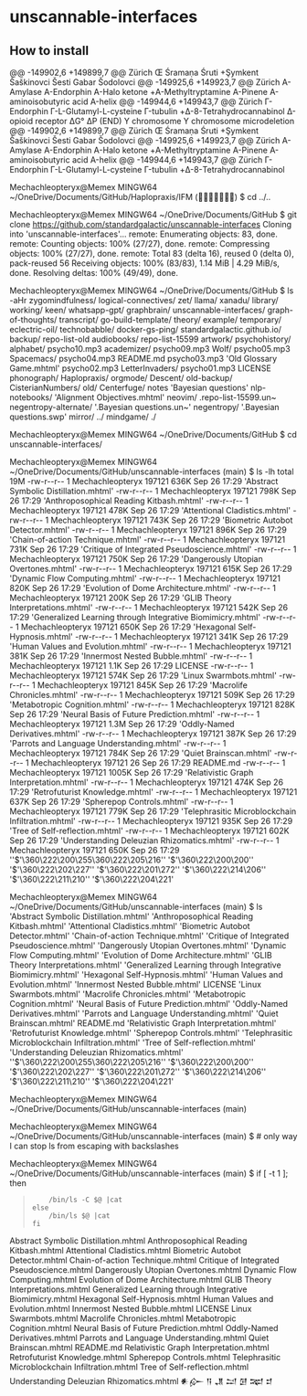 # unscannable-interfaces

## How to install

@@ -149902,6 +149899,7 @@ Zürich
 Œ
 Śramaṇa
 Śruti
+Şymkent
 Šaškinovci
 Šesti Gabar
 Šodolovci
@@ -149925,6 +149923,7 @@ Zürich
 Α-Amylase
 Α-Endorphin
 Α-Halo ketone
+Α-Methyltryptamine
 Α-Pinene
 Α-aminoisobutyric acid
 Α-helix
@@ -149944,6 +149943,7 @@ Zürich
 Γ-Endorphin
 Γ-L-Glutamyl-L-cysteine
 Γ-tubulin
+Δ-8-Tetrahydrocannabinol
 Δ-opioid receptor
 ΔG°
 ΔP
(END)
 Y chromosome
 Y chromosome microdeletion
@@ -149902,6 +149899,7 @@ Zürich
 Œ
 Śramaṇa
 Śruti
+Şymkent
 Šaškinovci
 Šesti Gabar
 Šodolovci
@@ -149925,6 +149923,7 @@ Zürich
 Α-Amylase
 Α-Endorphin
 Α-Halo ketone
+Α-Methyltryptamine
 Α-Pinene
 Α-aminoisobutyric acid
 Α-helix
@@ -149944,6 +149943,7 @@ Zürich
 Γ-Endorphin
 Γ-L-Glutamyl-L-cysteine
 Γ-tubulin
+Δ-8-Tetrahydrocannabinol

Mechachleopteryx@Memex MINGW64 ~/OneDrive/Documents/GitHub/Haplopraxis/IFM ()
$ cd ../..

Mechachleopteryx@Memex MINGW64 ~/OneDrive/Documents/GitHub
$ git clone https://github.com/standardgalactic/unscannable-interfaces
Cloning into 'unscannable-interfaces'...
remote: Enumerating objects: 83, done.
remote: Counting objects: 100% (27/27), done.
remote: Compressing objects: 100% (27/27), done.
remote: Total 83 (delta 16), reused 0 (delta 0), pack-reused 56
Receiving objects: 100% (83/83), 1.14 MiB | 4.29 MiB/s, done.
Resolving deltas: 100% (49/49), done.

Mechachleopteryx@Memex MINGW64 ~/OneDrive/Documents/GitHub
$ ls -aHr
 zygomindfulness/              logical-connectives/
 zet/                          llama/
 xanadu/                       library/
 working/                      keen/
 whatsapp-gpt/                 graphbrain/
 unscannable-interfaces/       graph-of-thoughts/
 transcript/                   go-build-template/
 theory/                       example/
 temporary/                    eclectric-oil/
 technobabble/                 docker-gs-ping/
 standardgalactic.github.io/   backup/
 repo-list-old                 audiobooks/
 repo-list-15599               artwork/
 psychohistory/                alphabet/
 psycho10.mp3                  academizer/
 psycho09.mp3                  Wolf/
 psycho05.mp3                  Spacemacs/
 psycho04.mp3                  README.md
 psycho03.mp3                 'Old Glossary Game.mhtml'
 psycho02.mp3                  LetterInvaders/
 psycho01.mp3                  LICENSE
 phonograph/                   Haplopraxis/
 orgmode/                      Descent/
 old-backup/                   CisterianNumbers/
 old/                          Centerfuge/
 notes                        'Bayesian questions'
 nlp-notebooks/               'Alignment Objectives.mhtml'
 neovim/                       .repo-list-15599.un~
 negentropy-alternate/        '.Bayesian questions.un~'
 negentropy/                  '.Bayesian questions.swp'
 mirror/                       ../
 mindgame/                     ./

Mechachleopteryx@Memex MINGW64 ~/OneDrive/Documents/GitHub
$ cd unscannable-interfaces/

Mechachleopteryx@Memex MINGW64 ~/OneDrive/Documents/GitHub/unscannable-interfaces (main)
$ ls -lh
total 19M
-rw-r--r-- 1 Mechachleopteryx 197121  636K Sep 26 17:29 'Abstract Symbolic Distillation.mhtml'
-rw-r--r-- 1 Mechachleopteryx 197121  798K Sep 26 17:29 'Anthroposophical Reading Kitbash.mhtml'
-rw-r--r-- 1 Mechachleopteryx 197121  478K Sep 26 17:29 'Attentional Cladistics.mhtml'
-rw-r--r-- 1 Mechachleopteryx 197121  743K Sep 26 17:29 'Biometric Autobot Detector.mhtml'
-rw-r--r-- 1 Mechachleopteryx 197121  896K Sep 26 17:29 'Chain-of-action Technique.mhtml'
-rw-r--r-- 1 Mechachleopteryx 197121  731K Sep 26 17:29 'Critique of Integrated Pseudoscience.mhtml'
-rw-r--r-- 1 Mechachleopteryx 197121  750K Sep 26 17:29 'Dangerously Utopian Overtones.mhtml'
-rw-r--r-- 1 Mechachleopteryx 197121  615K Sep 26 17:29 'Dynamic Flow Computing.mhtml'
-rw-r--r-- 1 Mechachleopteryx 197121  820K Sep 26 17:29 'Evolution of Dome Architecture.mhtml'
-rw-r--r-- 1 Mechachleopteryx 197121  200K Sep 26 17:29 'GLIB Theory Interpretations.mhtml'
-rw-r--r-- 1 Mechachleopteryx 197121  542K Sep 26 17:29 'Generalized Learning through Integrative Biomimicry.mhtml'
-rw-r--r-- 1 Mechachleopteryx 197121  650K Sep 26 17:29 'Hexagonal Self-Hypnosis.mhtml'
-rw-r--r-- 1 Mechachleopteryx 197121  341K Sep 26 17:29 'Human Values and Evolution.mhtml'
-rw-r--r-- 1 Mechachleopteryx 197121  381K Sep 26 17:29 'Innermost Nested Bubble.mhtml'
-rw-r--r-- 1 Mechachleopteryx 197121  1.1K Sep 26 17:29  LICENSE
-rw-r--r-- 1 Mechachleopteryx 197121  574K Sep 26 17:29 'Linux Swarmbots.mhtml'
-rw-r--r-- 1 Mechachleopteryx 197121  845K Sep 26 17:29 'Macrolife Chronicles.mhtml'
-rw-r--r-- 1 Mechachleopteryx 197121  509K Sep 26 17:29 'Metabotropic Cognition.mhtml'
-rw-r--r-- 1 Mechachleopteryx 197121  828K Sep 26 17:29 'Neural Basis of Future Prediction.mhtml'
-rw-r--r-- 1 Mechachleopteryx 197121  1.3M Sep 26 17:29 'Oddly-Named Derivatives.mhtml'
-rw-r--r-- 1 Mechachleopteryx 197121  387K Sep 26 17:29 'Parrots and Language Understanding.mhtml'
-rw-r--r-- 1 Mechachleopteryx 197121  784K Sep 26 17:29 'Quiet Brainscan.mhtml'
-rw-r--r-- 1 Mechachleopteryx 197121    26 Sep 26 17:29  README.md
-rw-r--r-- 1 Mechachleopteryx 197121 1005K Sep 26 17:29 'Relativistic Graph Interpretation.mhtml'
-rw-r--r-- 1 Mechachleopteryx 197121  474K Sep 26 17:29 'Retrofuturist Knowledge.mhtml'
-rw-r--r-- 1 Mechachleopteryx 197121  637K Sep 26 17:29 'Spherepop Controls.mhtml'
-rw-r--r-- 1 Mechachleopteryx 197121  779K Sep 26 17:29 'Telephrasitic Microblockchain Infiltration.mhtml'
-rw-r--r-- 1 Mechachleopteryx 197121  935K Sep 26 17:29 'Tree of Self-reflection.mhtml'
-rw-r--r-- 1 Mechachleopteryx 197121  602K Sep 26 17:29 'Understanding Deleuzian Rhizomatics.mhtml'
-rw-r--r-- 1 Mechachleopteryx 197121  650K Sep 26 17:29 ''$'\360\222\200\255\360\222\205\216'' '$'\360\222\200\200'' '$'\360\222\202\227'' '$'\360\222\201\272'' '$'\360\222\214\206'' '$'\360\222\211\210'' '$'\360\222\204\221'

Mechachleopteryx@Memex MINGW64 ~/OneDrive/Documents/GitHub/unscannable-interfaces (main)
$ ls
'Abstract Symbolic Distillation.mhtml'
'Anthroposophical Reading Kitbash.mhtml'
'Attentional Cladistics.mhtml'
'Biometric Autobot Detector.mhtml'
'Chain-of-action Technique.mhtml'
'Critique of Integrated Pseudoscience.mhtml'
'Dangerously Utopian Overtones.mhtml'
'Dynamic Flow Computing.mhtml'
'Evolution of Dome Architecture.mhtml'
'GLIB Theory Interpretations.mhtml'
'Generalized Learning through Integrative Biomimicry.mhtml'
'Hexagonal Self-Hypnosis.mhtml'
'Human Values and Evolution.mhtml'
'Innermost Nested Bubble.mhtml'
 LICENSE
'Linux Swarmbots.mhtml'
'Macrolife Chronicles.mhtml'
'Metabotropic Cognition.mhtml'
'Neural Basis of Future Prediction.mhtml'
'Oddly-Named Derivatives.mhtml'
'Parrots and Language Understanding.mhtml'
'Quiet Brainscan.mhtml'
 README.md
'Relativistic Graph Interpretation.mhtml'
'Retrofuturist Knowledge.mhtml'
'Spherepop Controls.mhtml'
'Telephrasitic Microblockchain Infiltration.mhtml'
'Tree of Self-reflection.mhtml'
'Understanding Deleuzian Rhizomatics.mhtml'
''$'\360\222\200\255\360\222\205\216'' '$'\360\222\200\200'' '$'\360\222\202\227'' '$'\360\222\201\272'' '$'\360\222\214\206'' '$'\360\222\211\210'' '$'\360\222\204\221'

Mechachleopteryx@Memex MINGW64 ~/OneDrive/Documents/GitHub/unscannable-interfaces (main)

Mechachleopteryx@Memex MINGW64 ~/OneDrive/Documents/GitHub/unscannable-interfaces (main)
$     # only way I can stop ls from escaping with backslashes

Mechachleopteryx@Memex MINGW64 ~/OneDrive/Documents/GitHub/unscannable-interfaces (main)
$     if [ -t 1 ]; then
>         /bin/ls -C $@ |cat
>     else
>         /bin/ls $@ |cat
>     fi
Abstract Symbolic Distillation.mhtml
Anthroposophical Reading Kitbash.mhtml
Attentional Cladistics.mhtml
Biometric Autobot Detector.mhtml
Chain-of-action Technique.mhtml
Critique of Integrated Pseudoscience.mhtml
Dangerously Utopian Overtones.mhtml
Dynamic Flow Computing.mhtml
Evolution of Dome Architecture.mhtml
GLIB Theory Interpretations.mhtml
Generalized Learning through Integrative Biomimicry.mhtml
Hexagonal Self-Hypnosis.mhtml
Human Values and Evolution.mhtml
Innermost Nested Bubble.mhtml
LICENSE
Linux Swarmbots.mhtml
Macrolife Chronicles.mhtml
Metabotropic Cognition.mhtml
Neural Basis of Future Prediction.mhtml
Oddly-Named Derivatives.mhtml
Parrots and Language Understanding.mhtml
Quiet Brainscan.mhtml
README.md
Relativistic Graph Interpretation.mhtml
Retrofuturist Knowledge.mhtml
Spherepop Controls.mhtml
Telephrasitic Microblockchain Infiltration.mhtml
Tree of Self-reflection.mhtml
Understanding Deleuzian Rhizomatics.mhtml
𒀭𒅎 𒀀 𒂗 𒁺 𒌆 𒉈 𒄑
